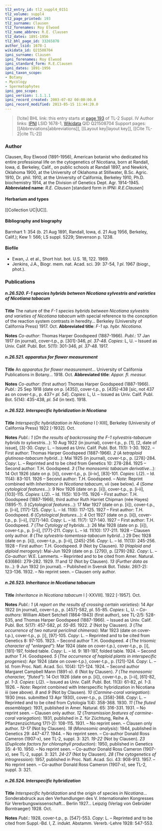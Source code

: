 ```yaml
---
tl2_entry_id: tl2_suppl4_0151
tl2_volume: suppl4
tl2_page_printed: 193
tl2_surname: Clausen
tl2_forenames: Roy Elwood
tl2_name_abbrev: R.E. Clausen
tl2_dates: 1891-1956
tl2_bhl_page_id: 33265870
author_lsid: 1678-1
wikidata_id: Q21508704
ipni_surname: Clausen
ipni_forenames: Roy Elwood
ipni_standard_form: R.E.Clausen
ipni_dates: 1891-1956
ipni_taxon_scope: 
- Botany
- Mycology
- Spermatophytes
ipni_geo_scope: 
ipni_version: 1.1.1.1
ipni_record_created: 2003-07-02 00:00:00.0
ipni_record_modified: 2013-05-15 11:44:20.0
---
```


> [!cite] BHL link: this entry starts at [page 193](https://www.biodiversitylibrary.org/page/33265870) of TL-2 Suppl. IV
> Author links: [IPNI](https://www.ipni.org/a/1678-1) LSID 1678-1, [Wikidata](https://www.wikidata.org/wiki/Q21508704) QID Q21508704
> Support pages: [[Abbreviations|abbreviations]], [[Layout key|layout key]], [[Cite TL-2|cite TL-2]]

### Author

Clausen, Roy Elwood (1891-1956), American botanist who dedicated his entire professional life on the cytogenetics of Nicotiana, born at Randall, Iowa, d. Berkeley, Calif., on public schools at Randall 1897, and Newkirk, Oklahoma 1900, at the University of Oklahoma at Stillwater, B.Sc. Agric. 1910, Dr. phil. 1910, at the University of California, Berkeley 1910, Ph.D. biochemistry 1914, at the Division of Genetics Dept. Agr. 1914-1945. 
**Abbreviated name**: *R.E. Clausen* \[standard form in IPNI: *R.E.Clausen*\]

#### Herbarium and types

[[Collection UC|UC]].

#### Bibliography and biography

Barnhart 1: 354 (b. 21 Aug 1891, Randall, Iowa, d. 21 Aug 1956, Berkeley, Calif.); Kew 1: 566; LS suppl. 5229; Stevenson p. 1238.

#### Biofile

- Ewan, J. et al., Short hist. bot. U.S. 18, 122. 1969.
- Jenkins, J.A., Biogr. mem. nat. Acad. sci. 39: 37-54, *1 pl*. 1967 (biogr., phot.).

### Publications

##### n.26.520. F-1 species hybrids between Nicotiana sylvestris and varieties of Nicotiana tabacum

**Title**
The nature of the *F-1 species hybrids between Nicotiana sylvestris and varieties of Nicotiana tabacum* with special reference to the conception of the reaction system contrasts in heredity... Berkeley (University of California Press) 1917. Oct.
**Abbreviated title**: *F-1 sp. hybr. Nicotiana*.

**Notes**
*Co-author*: Thomas Harper Goodspeed (1887-1966).
*Publ*.: 17 Jan 1917 (in journal), cover-t.p., p. \[301\]-346, *pl. 37-48.* *Copies*: L, U. – Issued as Univ. Calif. Publ. Bot. 5(11): 301-346, *pl. 37-48.* 1917.

##### n.26.521. apparatus for flower measurement

**Title**
An *apparatus for flower measurement*... University of California Publications in Botany... 1918. Oct.
**Abbreviated title**: *Appar. fl. measur.*

**Notes**
*Co-author*: (first author) Thomas Harper Goodspeed (1887-1966).
*Publ*.: 25 Sep 1918 (date on p. \[435\]), cover-t.p., p. \[435\]-438 \[sic, not 437 as on cover-t.p., p. 437= *pl. 54*\]. *Copies*: L, U. – Issued as Univ. Calif. Publ. Bot. 5(14): 435-438, *pl. 54* (in text). 1918.

##### n.26.522. Interspecific hybridization in Nicotiana

**Title**
*Interspecific hybridization in Nicotiana* I \[-XIII\], Berkeley (University of California Press) 1922 \[-1932\]. Oct.

**Notes**
*Publ*.: *1* (*On the results of backcrossing the F-1 sylvestris-tabacum hybrids to sylvestris*...): 10 Aug 1922 (in journal), cover-t.p., p. \[1\], \[2, date of issue\], \[3\]-30. *Copy*: L. – Issued as Univ. Calif. Publ. Bot. 11(1): 1-30. 1922. – First author: Thomas Harper Goodspeed (1887-1966).
*2* (*A tetraploid glutinosa-tabacum hybrid*...): Mai 1925 (in journal), cover-t.p., p. \[278\]-284.
*Copy*: L. – Reprinted and to be cited from Genetics 10: 278-284. 1925 – Second author: T.H. Goodspeed.
*3* (*The monosomic tabacum derivative*...): 14 Oct 1926 (date on p. \[ii\]), cover-t.p., p. \[ii-iv\], \[83\]-101. *Copies*: L(2). – Id. 11(4): 83-101. 1926 – Second author: T.H. Goodspeed. – *Note*: Reprint combined with *Inheritance in Nicotiana tabacum*, vii (see below).
*4* (*Some cytological features*...): 9 Nov 1926 (date on p. \[ii\]), cover-t.p., p. \[i-ii\], \[103\]-115.
*Copies*: L(2). – Id. 11(5): 103-115. 1926 – First author: T.H. Goodspeed (1887-1966), third author Ruth Harriet Chipman (née Hayes) (1895-?).
*5* (*Cytological features*...): 17 Mar 1927 (date on p. \[ii\]), cover-t.p., p. \[i-ii\], \[117\]-125. *Copy*: L. – Id. 11(6): 117-125. 1927 – First author: T.H. Goodspeed.
*6* (*Cytological features*...): 4 Oct 1927 (date on p. \[ii\]), cover-t.p., p. \[i-ii\], \[127\]-140. *Copy*: L. – Id. 11(7): 127-140. 1927 – First author: T.H. Goodspeed.
*7* (*The Cytology of hybrids*...): 26 Mai 1928 (date on p. \[ii\]), cover-t.p., p. \[i-ii\], \[177\]-211.
*Copy*: L. – Id. 11(10): 177-211. 1928 – Clausen only author.
*8* (*The sylvestris-tomentosa-tabacum hybrid*...) 29 Dec 1928 (date on p. \[ii\]), cover-t.p., p. \[i-ii\], \[245\]-256. *Copy*: L. – Id. 11(13): 245-256. 1928 – First author: T.H. Goodspeed.
*9* (Not by Clausen).
*10* (*Haploid and diploid merogony*): Mai-Jun 1929 (date on p. \[279\]), p. \[279\]-282. *Copy*: L. – *Co-author*: W.E. Lammerts. – Reprinted and to be cited from Amer. Natural. 63(686): 279-282. 1929.
*11* and *12* (Not by Clausen).
*13* (*Further data as to*...): 9 Jun 1932 (in journal). – Published in Svensk Bot. Tidskr. 26(1-2): 123-136. 1932. – No reprint seen. – Clausen only author.

##### n.26.523. Inheritance in Nicotiana tabacum

**Title**
*Inheritance in Nicotiana tabacum* I \[-XXVIII\]. 1922 \[-1957\]. Oct.

**Notes**
*Publ*.: *1* (*A report on the results of crossing certain varieties*): 14 Apr 1922 (in journal), cover-t.p., p. \[457\]-582, pl. 55-85. *Copies*: L, U. – *Co-authors*: William Albert Setchell (1864-1943) (first author), see TL-2/5: 528-535, and Thomas Harper Goodspeed (1887-1966). – Issued as Univ. Calif. Publ. Bot. 5(17): 457-582, *pl. 55-85.* 1922.
*2* (Not by Clausen).
*3* (*The occurrence of two natural periclinal chimeras*): Mar 1923 (date on cover-t.p.), cover-t.p., p. \[i\], \[97\]-105. *Copy*: L. – Reprinted and to be cited from Genetics 8: 97-105. 1923. – Second author T.H. Goodspeed.
*4* (*The trisomic character of "enlarged"*): Mar 1924 (date on cover-t.p.), cover-t.p., p. \[i\], \[181\]-197, folded table. *Copy*: L. – Id. 9: 181-197, folded table. 1924. – Second author T.H. Goodspeed.
*5* (*The occurrence of haploid plants in interspecific progenies*): Apr 1924 (date on cover-t.p.), cover-t.p., p. \[121\]-124. *Copy*: L. – Id. from Proc. Natl. Acad. Sci. 10(4): 121-124. 1924. – Second author Margaret Campbell Mann (1891-x).
*6* (Not by Clausen).
*7* (*The monosomic character, "fluted"*): 14 Oct 1926 (date on p. \[ii\]), cover-t.p., p. \[i-ii\], \[61\]-82, *pl. 1-3.* *Copies*: L(2). – Issued as Univ. Calif. Publ. Bot. 11(3): 61-82, *pl. 1-3.* 1926. *– Note*: Reprint combined with Interspecific hybridization in Nicotiana iii (see above).
*8* and *9* (Not by Clausen).
*10* (*Carmine-coral variegation*): 1930 (mss. submitted 13 Apr 1930), cover-t.p., p. \[358\]-368.
*Copy*: L. – Reprinted and to be cited from Cytologia 1(4): 358-368. 1930.
*11* (*The fluted assemblage*): 1931, published in Amer. Natural. 65: 316-331. 1931. – No reprint seen. – Clausen only author.
*12* (*Transmission features of carmine-coral variegation*): 1931, published in Z. für Züchtung, Reihe A, Pflanzenzüchtung 17(1-2): 108-115. 1931. – No reprint seen. – Clausen only author.
*13-17* (Not by Clausen).
*18* (*Monosomic analysis*): 1944, published in Genetics 29: 447-477. 1944. – No reprint seen. – Co-author Donald Ross Cameron (1907-x), see TL-2, suppl. 3: 321.
*19-22* (Not by Clausen).
*23* (*Duplicate factors for chlorophyll production*): 1950, published in Genetics 35: 4-10. 1950. – No reprint seen. – Co-author Donald Ross Cameron (1907-x), see TL-2, suppl. 3: 321.
*24-27* (Not by Clausen).
*28* (*The cytogenetics of introgression*): 1957, published in Proc. Natl. Acad. Sci. 43: 908-913. 1957. – No reprint seen. – Co-author Donald Ross Cameron (1907-x), see TL-2, suppl. 3: 321.

##### n.26.524. Interspecific hybridization

**Title**
*Interspecific hybridization* and the origin of species *in Nicotiana*... Sonderabdruck aus den Verhandlungen des V. Internationalen Kongresses für Vererbungswissenschaft... Berlin 1927... Leipzig (Verlag von Gebrüder Borntraeger) 1928. Oct.

**Notes**
*Publ*.: 1928, cover-t.p., p. \[547\]-553. *Copy*: L. – Reprinted and to be cited from Suppl.-Bd. I, Z. indukt. Abstamm. Vererb.-Lehre 1928: 547-553.

